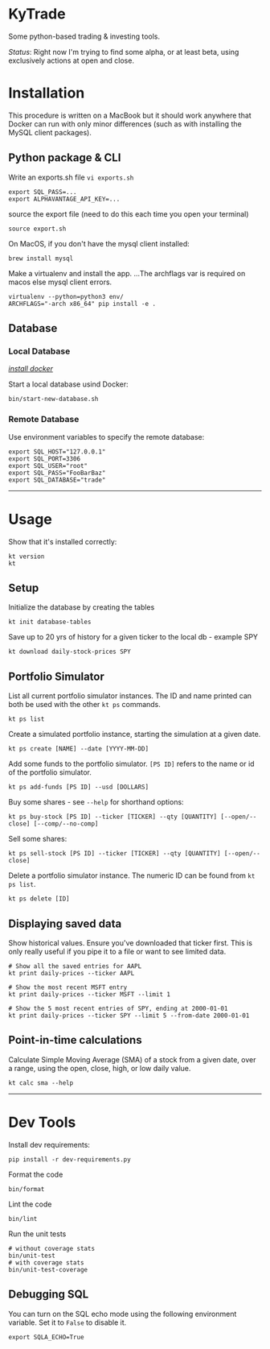 # KyTrade

Some python-based trading & investing tools.

*Status*:
Right now I'm trying to find some alpha, or at least beta,
using exclusively actions at open and close.


# Installation

This procedure is written on a MacBook but it should work anywhere that Docker can run with only
minor differences (such as with installing the MySQL client packages).

## Python package & CLI

Write an exports.sh file `vi exports.sh`
```
export SQL_PASS=...
export ALPHAVANTAGE_API_KEY=...
```

source the export file (need to do this each time you open your terminal)
```
source export.sh
```


On MacOS, if you don't have the mysql client installed:
```
brew install mysql
```

Make a virtualenv and install the app.
...The archflags var is required on macos else mysql client errors.
```
virtualenv --python=python3 env/
ARCHFLAGS="-arch x86_64" pip install -e .
```

## Database

### Local Database

[*install docker*](https://docs.docker.com/get-docker/)

Start a local database usind Docker:
```
bin/start-new-database.sh
```

### Remote Database

Use environment variables to specify the remote database:
```
export SQL_HOST="127.0.0.1"
export SQL_PORT=3306
export SQL_USER="root"
export SQL_PASS="FooBarBaz"
export SQL_DATABASE="trade"
```

---


# Usage


Show that it's installed correctly:
```
kt version
kt
```

## Setup

Initialize the database by creating the tables
```
kt init database-tables
```

Save up to 20 yrs of history for a given ticker to the local db - example SPY
```
kt download daily-stock-prices SPY
```


## Portfolio Simulator

List all current portfolio simulator instances.
The ID and name printed can both be used with the other `kt ps` commands.
```
kt ps list
```

Create a simulated portfolio instance, starting the simulation at a given date.
```
kt ps create [NAME] --date [YYYY-MM-DD]
```

Add some funds to the portfolio simulator.
`[PS ID]` refers to the name or id of the portfolio simulator.
```
kt ps add-funds [PS ID] --usd [DOLLARS]
```

Buy some shares - see `--help` for shorthand options:
```
kt ps buy-stock [PS ID] --ticker [TICKER] --qty [QUANTITY] [--open/--close] [--comp/--no-comp]
```

Sell some shares:
```
kt ps sell-stock [PS ID] --ticker [TICKER] --qty [QUANTITY] [--open/--close]
```

Delete a portfolio simulator instance. The numeric ID can be found from `kt ps list`.
```
kt ps delete [ID]
```


## Displaying saved data

Show historical values. Ensure you've downloaded that ticker first.
This is only really useful if you pipe it to a file or want to see limited data.
```
# Show all the saved entries for AAPL
kt print daily-prices --ticker AAPL

# Show the most recent MSFT entry
kt print daily-prices --ticker MSFT --limit 1

# Show the 5 most recent entries of SPY, ending at 2000-01-01
kt print daily-prices --ticker SPY --limit 5 --from-date 2000-01-01
```


## Point-in-time calculations

Calculate Simple Moving Average (SMA) of a stock from a given date, over a range, using the open,
close, high, or low daily value.

```
kt calc sma --help
```


---


# Dev Tools

Install dev requirements:
```
pip install -r dev-requirements.py
```

Format the code
```
bin/format
```

Lint the code
```
bin/lint
```

Run the unit tests
```
# without coverage stats
bin/unit-test
# with coverage stats
bin/unit-test-coverage
```

## Debugging SQL

You can turn on the SQL echo mode using the following environment variable.
Set it to `False` to disable it.
```
export SQLA_ECHO=True
```
